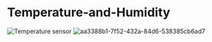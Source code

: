 # Temperature-and-Humidity


![Temperature sensor](https://github.com/Silverfanggg/Temperature-and-Humidity/assets/129126095/80560939-cf6e-4ebf-a6a4-1baefafbe244)
![aa3388b1-7f52-432a-84d6-538385cb6ad7](https://github.com/Silverfanggg/Temperature-and-Humidity/assets/129126095/eaa69274-2bb2-4828-adf3-858c1239b245)

